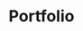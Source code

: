 ---
title: Portfolio 
description: Women encode
image:

# Badge style
style:
    background: "#2a9d8f"
    color: "#fff"
---